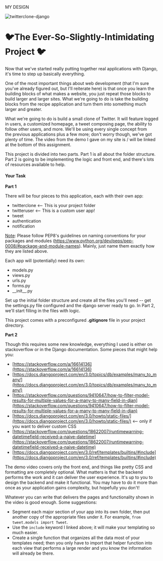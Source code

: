 MY DESIGN


![twitterclone-django](https://user-images.githubusercontent.com/24884380/188700619-7d745ddb-8e9f-40be-8342-333281aa3640.jpg)




# 🐦The Ever-So-Slightly-Intimidating Project 🐦

Now that we've started really putting together real applications with Django, it's time to step up basically everything.

One of the most important things about web development (that I'm sure you've already figured out, but I'll reiterate here) is that once you learn the building blocks of what makes a website, you just repeat those blocks to build larger and larger sites. What we're going to do is take the building blocks from the recipe application and turn them into something much larger and greater.

What we're going to do is build a small clone of Twitter. It will feature logged in users, a customized homepage, a tweet composing page, the ability to follow other users, and more. We'll be using every single concept from the previous applications plus a few more; don't worry though, we've got plenty of time. The video from the demo I gave on my site is / will be linked at the bottom of this assignment.

<span>This project is divided into two parts. Part 1 is all about the folder structure. Part 2 is going to be implementing the logic and front end, and there's lots of resources available to help.</span> 

#### **Your Task**

**Part 1**

There will be four pieces to this application, each with their own app:

*   twitterclone <-- This is your project folder
*   twitteruser <-- This is a custom user app!
*   tweet
*   authentication
*   notification

<span style="text-decoration: underline;">Note</span>: Please follow PEP8's guidelines on naming conventions for your packages and modules ([<span>https://www.python.org/dev/peps/pep-0008/#package-and-module-names</span>](https://www.python.org/dev/peps/pep-0008/#package-and-module-names)). Mainly, just name them exactly how they are listed above.

Each app will (potentially) need its own:

*   models.py
*   views.py
*   urls.py
*   forms.py
*   \_\_init\_\_.py

Set up the initial folder structure and create all the files you'll need -- get the settings.py file configured and the django server ready to go. In Part 2, we'll start filling in the files with logic.

This project comes with a preconfigured **.gitignore** file in your project directory.

**Part 2**

Though this requires some new knowledge, everything I used is either on stackoverflow or in the Django documentation. Some pieces that might help you:

*   [https://stackoverflow.com/a/16614136](https://stackoverflow.com/a/16614136)
*   [https://docs.djangoproject.com/en/3.0/topics/db/examples/many_to_many/](https://docs.djangoproject.com/en/3.0/topics/db/examples/many_to_many/)
*   [https://stackoverflow.com/questions/9410647/how-to-filter-model-results-for-multiple-values-for-a-many-to-many-field-in-djan](https://stackoverflow.com/questions/9410647/how-to-filter-model-results-for-multiple-values-for-a-many-to-many-field-in-djan)
*   [https://docs.djangoproject.com/en/3.0/howto/static-files/](https://docs.djangoproject.com/en/3.0/howto/static-files/) <-- only if you want to deliver custom CSS
*   [https://stackoverflow.com/questions/18622007/runtimewarning-datetimefield-received-a-naive-datetime](https://stackoverflow.com/questions/18622007/runtimewarning-datetimefield-received-a-naive-datetime)
*   [https://docs.djangoproject.com/en/3.0/ref/templates/builtins/#include](https://docs.djangoproject.com/en/3.0/ref/templates/builtins/#include)

The demo video covers only the front end, and things like pretty CSS and formatting are completely optional. What matters is that the backend performs the work and it can deliver the user experience. It's up to you to design the backend and make it functional. You may have to do it more than once as your application gains complexity, but hopefully you don't!

Whatever you can write that delivers the pages and functionality shown in the video is good enough. Some suggestions:

*   Segment each major section of your app into its own folder, then put another copy of the appropriate files under it. For example, `from tweet.models import Tweet`.
*   Use the `include` keyword I linked above; it will make your templating so much easier.
*   Create a single function that organizes all the data most of your templates need; then you only have to import that helper function into each view that performs a large render and you know the information will already be there.

